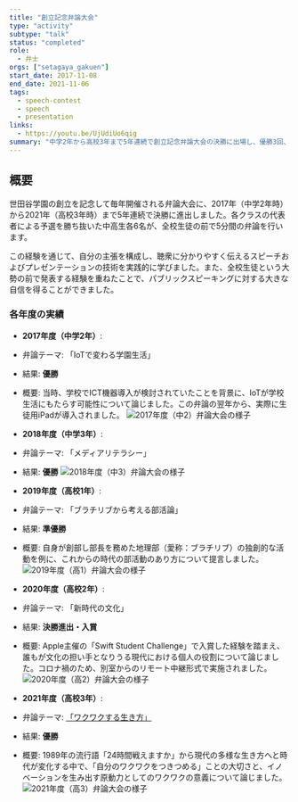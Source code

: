 ```yaml
---
title: "創立記念弁論大会"
type: "activity"
subtype: "talk"
status: "completed"
role:
  - 弁士
orgs: ["setagaya_gakuen"]
start_date: 2017-11-08
end_date: 2021-11-06
tags:
  - speech-contest
  - speech
  - presentation
links:
  - https://youtu.be/UjUdiUo6qig
summary: "中学2年から高校3年まで5年連続で創立記念弁論大会の決勝に出場し、優勝3回、準優勝1回の成績を収めた。一連の経験を通じて、主張を文章にまとめて分かりやすく話すプレゼンテーション技術が向上し、大勢の前で発表する自信がついた。"
---
```

## 概要

世田谷学園の創立を記念して毎年開催される弁論大会に、2017年（中学2年時）から2021年（高校3年時）まで5年連続で決勝に進出しました。各クラスの代表者による予選を勝ち抜いた中高生各6名が、全校生徒の前で5分間の弁論を行います。

この経験を通じて、自分の主張を構成し、聴衆に分かりやすく伝えるスピーチおよびプレゼンテーションの技術を実践的に学びました。また、全校生徒という大勢の前で発表する経験を重ねたことで、パブリックスピーキングに対する大きな自信を得ることができました。

### 各年度の実績

- **2017年度（中学2年）**:
 - 弁論テーマ: 「IoTで変わる学園生活」
 - 結果: **優勝**
 - 概要: 当時、学校でICT機器導入が検討されていたことを背景に、IoTが学校生活にもたらす可能性について論じました。この弁論の翌年から、実際に生徒用iPadが導入されました。
![2017年度（中2）弁論大会の様子](linked_assets/20_Activities/Talks/setagaya_gakuen_speech_contest/assets/2017_junior2.jpg)

- **2018年度（中学3年）**:
 - 弁論テーマ: 「メディアリテラシー」
 - 結果: **優勝**
![2018年度（中3）弁論大会の様子](linked_assets/20_Activities/Talks/setagaya_gakuen_speech_contest/assets/2018_junior3.jpg)

- **2019年度（高校1年）**:
 - 弁論テーマ: 「ブラチリブから考える部活論」
 - 結果: **準優勝**
 - 概要: 自身が創部し部長を務めた地理部（愛称：ブラチリブ）の独創的な活動を例に、これからの時代の部活動のあり方について提言しました。
![2019年度（高1）弁論大会の様子](linked_assets/20_Activities/Talks/setagaya_gakuen_speech_contest/assets/2019_senior1.jpg)

- **2020年度（高校2年）**:
 - 弁論テーマ: 「新時代の文化」
 - 結果: **決勝進出・入賞**
 - 概要: Apple主催の「Swift Student Challenge」で入賞した経験を踏まえ、誰もが文化の担い手となりうる現代における個人の役割について論じました。コロナ禍のため、別室からのリモート中継形式で実施されました。
![2020年度（高2）弁論大会の様子](linked_assets/20_Activities/Talks/setagaya_gakuen_speech_contest/assets/2020_senior2.jpg)

- **2021年度（高校3年）**:
 - 弁論テーマ: [「ワクワクする生き方」](setagaya_gakuen_speech_contest/2021_wakuwaku_life/2021_wakuwaku_life.md)
 - 結果: **優勝**
 - 概要: 1989年の流行語「24時間戦えますか」から現代の多様な生き方へと時代が変化する中で、「自分のワクワクをつきつめる」ことの大切さと、イノベーションを生み出す原動力としてのワクワクの意義について論じました。
![2021年度（高3）弁論大会の様子](linked_assets/20_Activities/Talks/setagaya_gakuen_speech_contest/assets/2021_senior3.jpg)
